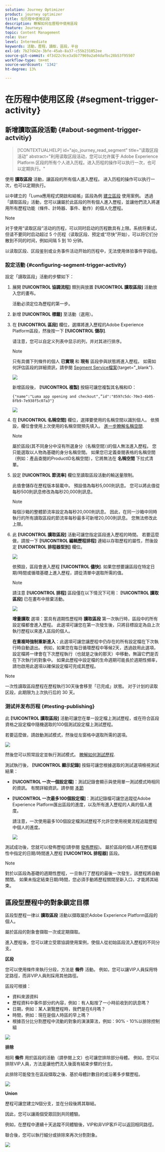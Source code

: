 ```yaml
---
solution: Journey Optimizer
product: journey optimizer
title: 在历程中使用区段
description: 瞭解如何在歷程中使用區段
feature: Journeys
topic: Content Management
role: User
level: Intermediate
keywords: 活動，歷程，讀取，區段，平台
exl-id: 7b27d42e-3bfe-45ab-8a37-c55b231052ee
source-git-commit: 4f3d22c9ce3a5b77969a2a04dafbc28b53f95507
workflow-type: tm+mt
source-wordcount: '1342'
ht-degree: 13%

---
```


# 在历程中使用区段 {#segment-trigger-activity}

## 新增讀取區段活動 {#about-segment-trigger-actvitiy}

>[!CONTEXTUALHELP]
>id="ajo_journey_read_segment"
>title="读取区段活动"
>abstract="利用读取区段活动，您可以允许属于 Adobe Experience Platform 区段的所有个人进入历程。进入历程的操作可以执行一次，也可以定期执行。"

使用 **讀取區段** 活動，讓區段的所有個人進入歷程。 进入历程的操作可以执行一次，也可以定期执行。

以中建立的「Luma應用程式開啟和結帳」區段為例 [建立區段](../segment/about-segments.md) 使用案例。 透過「讀取區段」活動，您可以讓屬於此區段的所有個人進入歷程，並讓他們流入將運用所有歷程功能（條件、計時器、事件、動作）的個人化歷程。

>[!NOTE]
>
>对于使用“读取区段”活动的历程，可以同时启动的历程数具有上限。系统将重试，但请不要同时启动超过 5 个历程（读取区段、预定或“尽快”开始），可以将它们分散到不同的时间，例如间隔 5 到 10 分钟。
>
>以读取区段、区段鉴别或业务事件活动开始的历程中，无法使用体验事件字段组。

### 設定活動 {#configuring-segment-trigger-activity}

設定「讀取區段」活動的步驟如下：

1. 展開 **[!UICONTROL 協調流程]** 類別與放置 **[!UICONTROL 讀取區段]** 活動放入您的畫布。

   活動必須定位為歷程的第一步。

1. 新增 **[!UICONTROL 標籤]** 至活動（選用）。

1. 在 **[!UICONTROL 區段]** 欄位，選擇將進入歷程的Adobe Experience Platform區段，然後按一下 **[!UICONTROL 儲存]**.

   请注意，您可以自定义列表中显示的列，并对其进行排序。

   >[!NOTE]
   >
   >只有具備下列條件的個人 **已實現** 和 **現有** 區段參與狀態將進入歷程。 如需如何評估區段的詳細資訊，請參閱 [Segment Service檔案](https://experienceleague.adobe.com/docs/experience-platform/segmentation/tutorials/evaluate-a-segment.html#interpret-segment-results){target="_blank"}.

   ![](assets/read-segment-selection.png)

   新增區段後， **[!UICONTROL 複製]** 按鈕可讓您複製其名稱和ID：

   `{"name":"Luma app opening and checkout",”id":"8597c5dc-70e3-4b05-8fb9-7e938f5c07a3"}`

   ![](assets/read-segment-copy.png)

1. 在 **[!UICONTROL 名稱空間]** 欄位，選擇要使用的名稱空間以識別個人。 依預設，欄位會使用上次使用的名稱空間預先填入。 [進一步瞭解名稱空間](../event/about-creating.md#select-the-namespace).

   >[!NOTE]
   >
   >屬於區段(其不同身分中沒有所選身分（名稱空間）)的個人無法進入歷程。 您只能選取以人物為基礎的身分名稱空間。 如果您已定義查閱表格的名稱空間（例如：產品查閱的ProductID名稱空間），它將無法在 **名稱空間** 下拉式清單。

1. 設定 **[!UICONTROL 節流率]** 欄位至讀取區段活動的輸送量限制。

   此值會儲存在歷程版本裝載中。 預設值為每秒5,000則訊息。 您可以將此值從每秒500則訊息修改為每秒20,000則訊息。

   >[!NOTE]
   >
   >每個沙箱的整體節流率設定為每秒20,000則訊息。 因此，在同一沙箱中同時執行的所有讀取區段的節流率每秒最多可新增20,000則訊息。 您無法修改此上限。

1. 此 **[!UICONTROL 讀取區段]** 活動可讓您指定區段進入歷程的時間。 若要這麼做，請按一下 **[!UICONTROL 編輯歷程排程]** 連結以存取歷程的屬性，然後設定 **[!UICONTROL 排程器型別]** 欄位。

   ![](assets/read-segment-schedule.png)

   依預設，區段會進入歷程 **[!UICONTROL 儘快]**. 如果您想要讓區段在特定日期/時間或循環基礎上進入歷程，請從清單中選取所需的值。

   >[!NOTE]
   >
   >請注意 **[!UICONTROL 排程]** 區段僅在以下情況下可用： **[!UICONTROL 讀取區段]** 已在畫布中捨棄活動。

   ![](assets/read-segment-schedule-list.png)

   **增量讀取** 選項：當具有週期性歷程時 **讀取區段** 第一次執行時，區段中的所有設定檔都會進入歷程。 此選項可讓您在第一次發生後，只將目標設定為自上次執行歷程以來進入區段的個人。

   **在重複時強制重新進入**：此選項可讓您讓歷程中仍存在的所有設定檔在下次執行時自動退出。 例如，如果您在每日循環歷程中等候2天，透過啟用此選項，設定檔將一律會在下次歷程執行（也就是之後的那天）中移動，無論它們是否在下次執行的對象中。 如果此歷程中設定檔的生命週期可能長於週期性頻率，請勿啟用此選項以確保設定檔可完成其歷程。

<!--

### Segment filters {#segment-filters}

[!CONTEXTUALHELP]
>id="jo_segment_filters"
>title="About segment filters"
>abstract="You can choose to target only the individuals who entered or exited a specific segment during a specific time window. For example, you can decide to only retrieve all the customers who entered the VIP segment since last week."

You can choose to target only the individuals who entered or exited a specific segment during a specific time window. For example, you can decide to only retrieve all the customers who entered the VIP segment since last week. Only the new VIP customers will be targeted. All the customers who were already part of the VIP segment before will be excluded.

To activate this mode, click the **Segment Filters** toggle. Two fields are displayed:

**Segment membership**: choose whether you want to listen to segment entrances or exits. 

**Lookback window**: define when you want to start to listen to entrances or exits. This lookback window is expressed in hours, starting from the moment the journey is triggered.  If you set this duration to 0, the journey will target all members of the segment. For recurring journeys, it will take into account all entrances/exits since the last time the journey was triggered.

-->

>[!NOTE]
>
>一次性讀取區段歷程在歷程執行30天後會移至「已完成」狀態。 对于计划的读取区段，此期限为上次执行后的 30 天。 

### 测试并发布历程 {#testing-publishing}

此 **[!UICONTROL 讀取區段]** 活動可讓您在單一設定檔上測試歷程，或在符合區段資格之設定檔中隨機選取的100個測試設定檔上測試歷程。

若要這麼做，請啟動測試模式，然後從左窗格中選取所需的選項。

![](assets/read-segment-test-mode.png)

然後您可以照常設定並執行測試模式。 [瞭解如何測試歷程](testing-the-journey.md).

測試執行後， **[!UICONTROL 顯示記錄]** 按鈕可讓您根據選取的測試選項檢視測試結果：

* **[!UICONTROL 一次一個設定檔]**：測試記錄會顯示與使用單一測試模式時相同的資訊。 有關詳細資訊，請參閱 [本節](testing-the-journey.md#viewing_logs)

* **[!UICONTROL 一次最多100個設定檔]**：測試記錄檔可讓您追蹤從Adobe Experience Platform匯出區段的進度，以及所有進入歷程的人員的個人進度。

   請注意，一次使用最多100個設定檔測試歷程不允許您使用視覺流程追蹤歷程中個人的進度。

   ![](assets/read-segment-log.png)

測試成功後，您就可以發佈歷程(請參閱 [發佈歷程](publishing-the-journey.md))。 屬於區段的個人將在歷程屬性中指定的日期/時間進入歷程 **[!UICONTROL 排程器]** 區段。

>[!NOTE]
>
>對於以區段為基礎的週期性歷程，一旦執行了歷程的最後一次發生，該歷程將自動關閉。 如果未指定結束日期/時間，您必須手動將歷程關閉至新入口，才能將其結束。

## 區段型歷程中的對象鎖定目標

區段型歷程一律以 **讀取區段** 活動以擷取屬於Adobe Experience Platform區段的個人。

屬於區段的對象會擷取一次或定期擷取。

進入歷程後，您可以建立受眾協調使用案例，使個人從初始區段流入歷程的不同分支。

**区段**

您可以使用條件來執行分段，方法是 **條件** 活動。 例如，您可以讓VIP人員採用特定路徑，而非VIP人員則採用其他路徑。

區段可根據：

* 資料來源資料
* 歷程資料中事件部分的內容，例如：有人點按了一小時前收到的訊息嗎？
* 日期，例如：某人瀏覽歷程時，我們是在6月嗎？
* 時間，例如：現在是個人時區的早上嗎？
* 根據百分比分割歷程中流動的對象的演演算法，例如：90% - 10%以排除控制組

![](assets/read-segment-audience1.png)

**排除**

相同 **條件** 用於區段的活動（請參閱上文）也可讓您排除部分母體。 例如，您可以排除VIP人員，方法是讓他們流入後面有結束步驟的分支。

此排除可能發生在區段擷取之後、基於母體計數目的或沿著多步驟歷程。

![](assets/read-segment-audience2.png)

**Union**

歷程可讓您建立N個分支，並在分段後將其聯結。

因此，您可以讓兩個受眾回到共同體驗。

例如，在歷程中連續十天追蹤不同體驗後，VIP和非VIP客戶可以返回相同路徑。

聯合後，您可以執行細分或排除來再次分割對象。

![](assets/read-segment-audience3.png)
